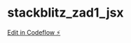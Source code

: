 # stackblitz_zad1_jsx

[Edit in Codeflow ⚡️](https://stackblitz.com/~/github.com/IgorGutkowski/stackblitz_zad1_jsx)